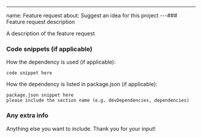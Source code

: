 ---

name: Feature request
about: Suggest an idea for this project
---### Feature request description

A description of the feature request

### Code snippets (if applicable)

How the dependency is used (if applicable):

```
code snippet here
```

How the dependency is listed in package.json (if applicable):

```
package.json snippet here
please include the section name (e.g. devDependencies, dependencies)
```

### Any extra info

Anything else you want to include. Thank you for your input!
